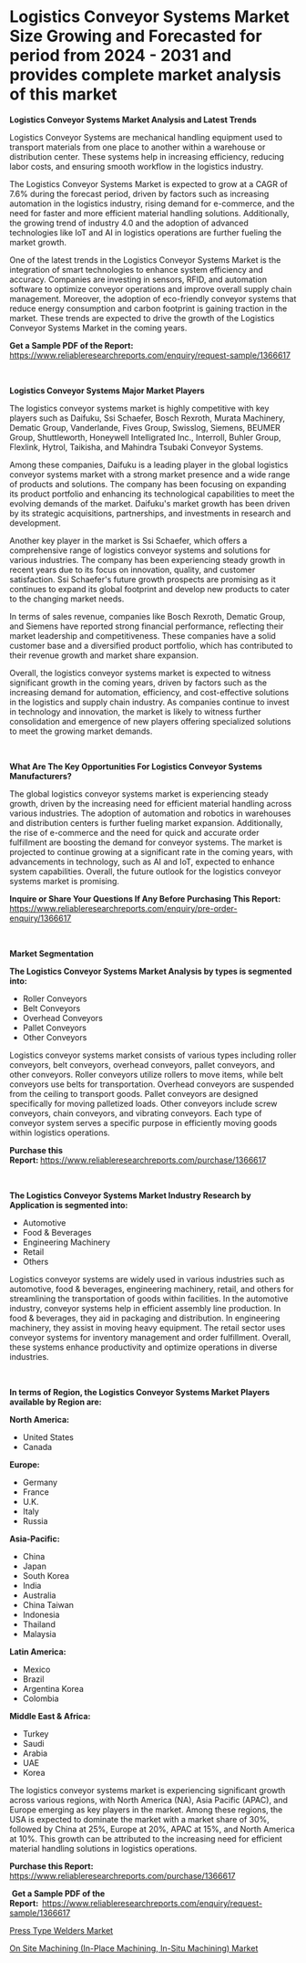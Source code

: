 <p><h1>Logistics Conveyor Systems Market Size Growing and Forecasted for period from 2024 - 2031 and provides complete market analysis of this market</h1></p><p><strong>Logistics Conveyor Systems Market Analysis and Latest Trends</strong></p>
<p><p>Logistics Conveyor Systems are mechanical handling equipment used to transport materials from one place to another within a warehouse or distribution center. These systems help in increasing efficiency, reducing labor costs, and ensuring smooth workflow in the logistics industry.</p><p>The Logistics Conveyor Systems Market is expected to grow at a CAGR of 7.6% during the forecast period, driven by factors such as increasing automation in the logistics industry, rising demand for e-commerce, and the need for faster and more efficient material handling solutions. Additionally, the growing trend of industry 4.0 and the adoption of advanced technologies like IoT and AI in logistics operations are further fueling the market growth.</p><p>One of the latest trends in the Logistics Conveyor Systems Market is the integration of smart technologies to enhance system efficiency and accuracy. Companies are investing in sensors, RFID, and automation software to optimize conveyor operations and improve overall supply chain management. Moreover, the adoption of eco-friendly conveyor systems that reduce energy consumption and carbon footprint is gaining traction in the market. These trends are expected to drive the growth of the Logistics Conveyor Systems Market in the coming years.</p></p>
<p><strong>Get a Sample PDF of the Report:&nbsp;</strong> <a href="https://www.reliableresearchreports.com/enquiry/request-sample/1366617">https://www.reliableresearchreports.com/enquiry/request-sample/1366617</a></p>
<p>&nbsp;</p>
<p><strong>Logistics Conveyor Systems Major Market Players</strong></p>
<p><p>The logistics conveyor systems market is highly competitive with key players such as Daifuku, Ssi Schaefer, Bosch Rexroth, Murata Machinery, Dematic Group, Vanderlande, Fives Group, Swisslog, Siemens, BEUMER Group, Shuttleworth, Honeywell Intelligrated Inc., Interroll, Buhler Group, Flexlink, Hytrol, Taikisha, and Mahindra Tsubaki Conveyor Systems.</p><p>Among these companies, Daifuku is a leading player in the global logistics conveyor systems market with a strong market presence and a wide range of products and solutions. The company has been focusing on expanding its product portfolio and enhancing its technological capabilities to meet the evolving demands of the market. Daifuku's market growth has been driven by its strategic acquisitions, partnerships, and investments in research and development.</p><p>Another key player in the market is Ssi Schaefer, which offers a comprehensive range of logistics conveyor systems and solutions for various industries. The company has been experiencing steady growth in recent years due to its focus on innovation, quality, and customer satisfaction. Ssi Schaefer's future growth prospects are promising as it continues to expand its global footprint and develop new products to cater to the changing market needs.</p><p>In terms of sales revenue, companies like Bosch Rexroth, Dematic Group, and Siemens have reported strong financial performance, reflecting their market leadership and competitiveness. These companies have a solid customer base and a diversified product portfolio, which has contributed to their revenue growth and market share expansion.</p><p>Overall, the logistics conveyor systems market is expected to witness significant growth in the coming years, driven by factors such as the increasing demand for automation, efficiency, and cost-effective solutions in the logistics and supply chain industry. As companies continue to invest in technology and innovation, the market is likely to witness further consolidation and emergence of new players offering specialized solutions to meet the growing market demands.</p></p>
<p>&nbsp;</p>
<p><strong>What Are The Key Opportunities For Logistics Conveyor Systems Manufacturers?</strong></p>
<p><p>The global logistics conveyor systems market is experiencing steady growth, driven by the increasing need for efficient material handling across various industries. The adoption of automation and robotics in warehouses and distribution centers is further fueling market expansion. Additionally, the rise of e-commerce and the need for quick and accurate order fulfillment are boosting the demand for conveyor systems. The market is projected to continue growing at a significant rate in the coming years, with advancements in technology, such as AI and IoT, expected to enhance system capabilities. Overall, the future outlook for the logistics conveyor systems market is promising.</p></p>
<p><strong>Inquire or Share Your Questions If Any Before Purchasing This Report:</strong> <a href="https://www.reliableresearchreports.com/enquiry/pre-order-enquiry/1366617">https://www.reliableresearchreports.com/enquiry/pre-order-enquiry/1366617</a></p>
<p>&nbsp;</p>
<p><strong>Market Segmentation</strong></p>
<p><strong>The Logistics Conveyor Systems Market Analysis by types is segmented into:</strong></p>
<p><ul><li>Roller Conveyors</li><li>Belt Conveyors</li><li>Overhead Conveyors</li><li>Pallet Conveyors</li><li>Other Conveyors</li></ul></p>
<p><p>Logistics conveyor systems market consists of various types including roller conveyors, belt conveyors, overhead conveyors, pallet conveyors, and other conveyors. Roller conveyors utilize rollers to move items, while belt conveyors use belts for transportation. Overhead conveyors are suspended from the ceiling to transport goods. Pallet conveyors are designed specifically for moving palletized loads. Other conveyors include screw conveyors, chain conveyors, and vibrating conveyors. Each type of conveyor system serves a specific purpose in efficiently moving goods within logistics operations.</p></p>
<p><strong>Purchase this Report:&nbsp;</strong><a href="https://www.reliableresearchreports.com/purchase/1366617">https://www.reliableresearchreports.com/purchase/1366617</a></p>
<p>&nbsp;</p>
<p><strong>The Logistics Conveyor Systems Market Industry Research by Application is segmented into:</strong></p>
<p><ul><li>Automotive</li><li>Food & Beverages</li><li>Engineering Machinery</li><li>Retail</li><li>Others</li></ul></p>
<p><p>Logistics conveyor systems are widely used in various industries such as automotive, food & beverages, engineering machinery, retail, and others for streamlining the transportation of goods within facilities. In the automotive industry, conveyor systems help in efficient assembly line production. In food & beverages, they aid in packaging and distribution. In engineering machinery, they assist in moving heavy equipment. The retail sector uses conveyor systems for inventory management and order fulfillment. Overall, these systems enhance productivity and optimize operations in diverse industries.</p></p>
<p>&nbsp;</p>
<p><strong>In terms of Region, the Logistics Conveyor Systems Market Players available by Region are:</strong></p>
<p>
    <p> <strong> North America: </strong>
        <ul>
            <li>United States</li>
            <li>Canada</li>
        </ul>
        </p> 
    <p> <strong> Europe: </strong>
        <ul>
            <li>Germany</li>
            <li>France</li>
            <li>U.K.</li>
            <li>Italy</li>
            <li>Russia</li>
        </ul>
        </p> 
    <p> <strong> Asia-Pacific: </strong>
        <ul>
            <li>China</li>
            <li>Japan</li>
            <li>South Korea</li>
            <li>India</li>
            <li>Australia</li>
            <li>China Taiwan</li>
            <li>Indonesia</li>
            <li>Thailand</li>
            <li>Malaysia</li>
        </ul>
        </p> 
    <p> <strong> Latin America: </strong>
        <ul>
            <li>Mexico</li>
            <li>Brazil</li>
            <li>Argentina Korea</li>
            <li>Colombia</li>
        </ul>
        </p> 
    <p> <strong> Middle East & Africa: </strong>
        <ul>
            <li>Turkey</li>
            <li>Saudi</li>
            <li>Arabia</li>
            <li>UAE</li>
            <li>Korea</li>
        </ul>
    </p>
    </p>
<p><p>The logistics conveyor systems market is experiencing significant growth across various regions, with North America (NA), Asia Pacific (APAC), and Europe emerging as key players in the market. Among these regions, the USA is expected to dominate the market with a market share of 30%, followed by China at 25%, Europe at 20%, APAC at 15%, and North America at 10%. This growth can be attributed to the increasing need for efficient material handling solutions in logistics operations.</p></p>
<p><strong>Purchase this Report: </strong><a href="https://www.reliableresearchreports.com/purchase/1366617">https://www.reliableresearchreports.com/purchase/1366617</a></p>
<p>&nbsp;<strong>Get a Sample PDF of the Report:&nbsp;&nbsp;</strong><a href="https://www.reliableresearchreports.com/enquiry/request-sample/1366617">https://www.reliableresearchreports.com/enquiry/request-sample/1366617</a></p>
<p><strong></strong></p>
<p><p><a href="https://issuu.com/reportprime-2/docs/press-type-welders-market-size-2030.pptx">Press Type Welders Market</a></p><p><a href="https://issuu.com/reportprime-2/docs/on-site-machining-in-place-machining-in-situ-machi">On Site Machining (In-Place Machining, In-Situ Machining) Market</a></p></p>